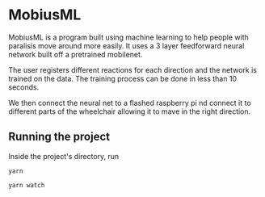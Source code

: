 # MobiusML

MobiusML is a program built using machine learning to help people with paralisis move around more easily.
It uses a 3 layer feedforward neural network built off a pretrained mobilenet.

The user registers different reactions for each direction and the network is trained on the data.
The training process can be done in less than 10 seconds.

We then connect the neural net to a flashed raspberry pi nd connect it to different parts of the wheelchair allowing it to mave in the right direction. 

## Running the project
Inside the project's directory, run
```
yarn
```
```
yarn watch
```
